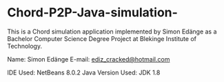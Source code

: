 # Chord-P2P-Java-simulation-
This is a Chord simulation application implemented by 
Simon Edänge as a Bachelor Computer Science Degree Project
at Blekinge Institute of Technology.

Name: Simon Edänge
E-mail: ediz_cracked@hotmail.com


IDE Used: 		NetBeans 8.0.2
Java Version Used: 	JDK 1.8
